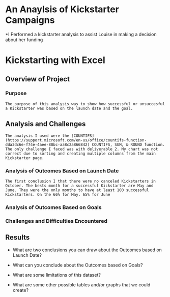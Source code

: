 # An Anaylsis of Kickstarter Campaigns
*I Performed a kickstarter analysis to assist Louise in making a decision about her funding
# Kickstarting with Excel

## Overview of Project

### Purpose
    The purpose of this analysis was to show how successful or unsuccesful a Kickstarter was based on the launch date and the goal.

## Analysis and Challenges
    The analysis I used were the [COUNTIFS](https://support.microsoft.com/en-us/office/countifs-function-dda3dc6e-f74e-4aee-88bc-aa8c2a866842) COUNTIFS, SUM, & ROUND function. The only challenge I faced was with deliverable 2. My chart was not correct due to sorting and creating multiple columns from the main Kickstarter page. 

### Analysis of Outcomes Based on Launch Date
    The first conclusion I that there were no canceled Kickstarters in October. The bests month for a successful Kickstarter are May and June. They were the only months to have at least 100 successful Kickstarters. On the 66% for May. 65% for June

### Analysis of Outcomes Based on Goals

### Challenges and Difficulties Encountered

## Results

- What are two conclusions you can draw about the Outcomes based on Launch Date?

- What can you conclude about the Outcomes based on Goals?

- What are some limitations of this dataset?

- What are some other possible tables and/or graphs that we could create?
